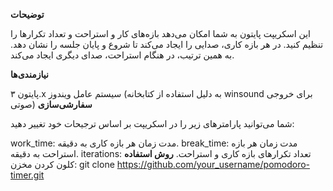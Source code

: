 **توضیحات**

این اسکریپت پایتون به شما امکان می‌دهد بازه‌های کار و استراحت و تعداد تکرارها را تنظیم کنید. در هر بازه کاری، صدایی را ایجاد می‌کند تا شروع و پایان جلسه را نشان دهد. به همین ترتیب، در هنگام استراحت، صدای دیگری ایجاد می‌کند.

**نیازمندی‌ها**

پایتون ۳.x
سیستم عامل ویندوز (به دلیل استفاده از کتابخانه winsound برای خروجی صوتی)
**سفارشی‌سازی**

شما می‌توانید پارامترهای زیر را در اسکریپت بر اساس ترجیحات خود تغییر دهید:

work_time: مدت زمان هر بازه کاری به دقیقه.
break_time: مدت زمان هر بازه استراحت به دقیقه.
iterations: تعداد تکرارهای بازه کاری و استراحت.
**روش استفاده**
کلون کردن مخزن:
git clone https://github.com/your_username/pomodoro-timer.git





